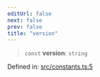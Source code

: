 ```yaml
---
editUrl: false
next: false
prev: false
title: "version"
---
```


> `const` **version**: `string`

Defined in: [src/constants.ts:5](https://github.com/fabricjs/fabric.js/blob/e114448a1bce9b68a3e1bba337bc0c83a35c1aa5/src/constants.ts#L5)
